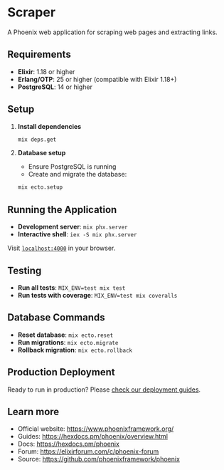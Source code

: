 # Scraper

A Phoenix web application for scraping web pages and extracting links.

## Requirements

- **Elixir**: 1.18 or higher
- **Erlang/OTP**: 25 or higher (compatible with Elixir 1.18+)
- **PostgreSQL**: 14 or higher

## Setup

1. **Install dependencies**
   ```bash
   mix deps.get
   ```

2. **Database setup**
   - Ensure PostgreSQL is running
   - Create and migrate the database:
   ```bash
   mix ecto.setup
   ```

## Running the Application

* **Development server**: `mix phx.server`
* **Interactive shell**: `iex -S mix phx.server`

Visit [`localhost:4000`](http://localhost:4000) in your browser.

## Testing

* **Run all tests**: `MIX_ENV=test mix test`
* **Run tests with coverage**: `MIX_ENV=test mix coveralls`

## Database Commands

* **Reset database**: `mix ecto.reset`
* **Run migrations**: `mix ecto.migrate`
* **Rollback migration**: `mix ecto.rollback`

## Production Deployment

Ready to run in production? Please [check our deployment guides](https://hexdocs.pm/phoenix/deployment.html).

## Learn more

  * Official website: https://www.phoenixframework.org/
  * Guides: https://hexdocs.pm/phoenix/overview.html
  * Docs: https://hexdocs.pm/phoenix
  * Forum: https://elixirforum.com/c/phoenix-forum
  * Source: https://github.com/phoenixframework/phoenix
